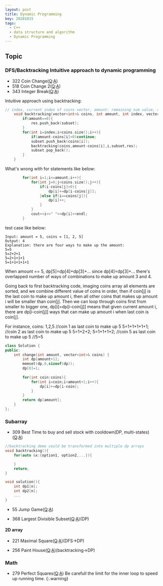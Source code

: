 ```yaml
---
layout: post
title: Dynamic Programming
key: 20201015
tags:
  - C++
  - data structure and algorithm
  - Dynamic Programming
---
```



## Topic
### DFS/Backtracking Intuitive approach to dynamic programming
* 322 Coin Change([Q](https://leetcode.com/problems/coin-change/):[A]())
* 518 Coin Change 2([Q](https://leetcode.com/problems/coin-change-2/):[A]())  
* 343 Integer Break([Q](https://leetcode.com/problems/integer-break/):[A]())

<!--more-->
Intuitive approach using backtracking:
```c++
// index, current index of coins vector, amount: remaining sum value, subset: current combination candidate, res: final combinations
	void backtracking(vector<int>& coins, int amount, int index, vector<int>subset,vector<vector<int>>&res){
		if(amount==0){
			res.push_back(subset);
		}
		for(int i=index;i<coins.size();i++){
			if(amount-coins[i]<0)continue;
			subset.push_back(coins[i]);
			backtracking(coins,amount-coins[i],i,subset,res);
			subset.pop_back();
		}
	}
```

What's wrong with for statements like below:
```c++
        for(int i=1;i<=amount;i++){
        	for(int j=0;j<coins.size();j++){
        		if(i-coins[j]>0){
        			dp[i]+=dp[i-coins[j]];
        		}else if(i==coins[j]){
        			dp[i]++;
        		}
        	}
            cout<<i<<" "<<dp[i]<<endl;
        }
```

test case like below:
```
Input: amount = 5, coins = [1, 2, 5]
Output: 4
Explanation: there are four ways to make up the amount:
5=5
5=2+2+1
5=2+1+1+1
5=1+1+1+1+1
```

When amount == 5, dp[5]=dp[4]+dp[3]+...
since dp[4]=dp[3]+...
there's overlapped number of ways of combinations to make up amount 3 and 4.

Going back to first backtracking code, imaging coins array all elements are sorted, and we combine different value of coins in order, then if coin[j] is the last coin to make up amount i, then all other coins that makes up amount i will be smaller than coin[j]. Then we can loop through coins first from smaller to bigger one, dp[i]=dp[i-coin[j]] means that given current amount i, there are dp[i-coin[j]] ways that can make up amount i when last coin is coin[j].

For instance, 
coins: 1,2,5
//coin 1 as last coin to make up 5
5=1+1+1+1+1;
//coin 2 as last coin to make up 5
5=1+2+2;
5=1+1+1+2;
//coin 5 as last coin to make up 5
//5=5


```c++
class Solution {
public:
    int change(int amount, vector<int>& coins) {
        int dp[amount+1];
        memset(dp,0,sizeof(dp));
        dp[0]=1;
        
        for(int coin:coins){
            for(int i=coin;i<amount+1;i++){
                dp[i]+=dp[i-coin];
            }
        }
        return dp[amount];
    }
};
```

### Subarray
* 309 Best Time to buy and sell stock with cooldown(DP, multi-states)([Q](https://leetcode.com/problems/best-time-to-buy-and-sell-stock-with-cooldown/):[A]())

``` c++
//backtracking demo could be transformed into multiple dp arrays
void backtracking(){
	for(auto &x:{option1, option2,...}){

	}
	return;
}

void solution(){
	int dp1[n];
	int dp2[n];
	...
}
```

* 55 Jump Game([Q](https://leetcode.com/problems/jump-game/):[A]())

* 368 Largest Divisible Subset([Q](https://leetcode.com/problems/largest-divisible-subset/):[A]())(DP)

#### 2D array
* 221 Maximal Square([Q](https://leetcode.com/problems/maximal-square/):[A]())(DFS->DP)

* 256 Paint House([Q](https://leetcode.com/problems/paint-house/):[A]())(backtracking->DP)


<!--more-->


### Math 
* 279 Perfect Squares([Q](https://leetcode.com/problems/perfect-squares/):[A]())
Be carefull the limit for the inner loop to speed up running time.
{:.warning}





